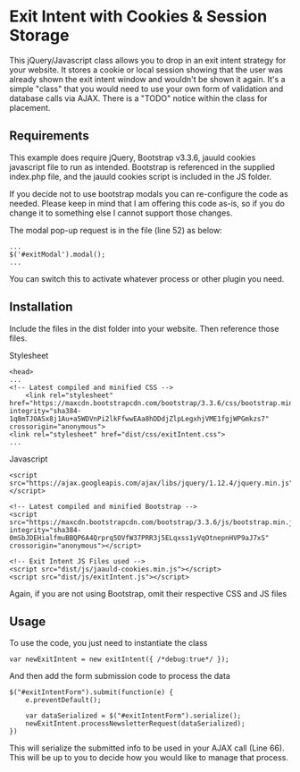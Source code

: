 # Exit Intent with Cookies & Session Storage
This jQuery/Javascript class allows you to drop in an exit intent strategy for your website. It stores a cookie or local session showing that the user was already shown the exit intent window and wouldn't be shown it again. It's a simple "class" that you would need to use your own form of validation and database calls via AJAX. There is a "TODO" notice within the class for placement.
## Requirements
This example does require jQuery, Bootstrap v3.3.6, jauuld cookies javascript file to run as intended.  Bootstrap is referenced in the supplied index.php file, and the jauuld cookies script is included in the JS folder. 

If you decide not to use bootstrap modals you can re-configure the code as needed. Please keep in mind that I am offering this code as-is, so if you do change it to something else I cannot support those changes.

The modal pop-up request is in the file (line 52) as below:

    ...
    $('#exitModal').modal();
    ...

You can switch this to activate whatever process or other plugin you need.
## Installation
Include the files in the dist folder into your website. Then reference those files.

Stylesheet

    <head>
    ...
    <!-- Latest compiled and minified CSS -->
        <link rel="stylesheet" href="https://maxcdn.bootstrapcdn.com/bootstrap/3.3.6/css/bootstrap.min.css" integrity="sha384-1q8mTJOASx8j1Au+a5WDVnPi2lkFfwwEAa8hDDdjZlpLegxhjVME1fgjWPGmkzs7" crossorigin="anonymous">
    <link rel="stylesheet" href="dist/css/exitIntent.css">
    ...
    
Javascript

    <script src="https://ajax.googleapis.com/ajax/libs/jquery/1.12.4/jquery.min.js"></script>

    <!-- Latest compiled and minified Bootstrap -->
    <script src="https://maxcdn.bootstrapcdn.com/bootstrap/3.3.6/js/bootstrap.min.js" integrity="sha384-0mSbJDEHialfmuBBQP6A4Qrprq5OVfW37PRR3j5ELqxss1yVqOtnepnHVP9aJ7xS" crossorigin="anonymous"></script>

    <!-- Exit Intent JS Files used -->
    <script src="dist/js/jaauld-cookies.min.js"></script>
    <script src="dist/js/exitIntent.js"></script>

Again, if you are not using Bootstrap, omit their respective CSS and JS files
## Usage
To use the code, you just need to instantiate the class

    var newExitIntent = new exitIntent({ /*debug:true*/ });

And then add the form submission code to process the data

    $("#exitIntentForm").submit(function(e) {
        e.preventDefault();
        
        var dataSerialized = $("#exitIntentForm").serialize();
        newExitIntent.processNewsletterRequest(dataSerialized);
    })
        
This will serialize the submitted info to be used in your AJAX call (Line 66).  This will be up to you to decide how you would like to manage that process.